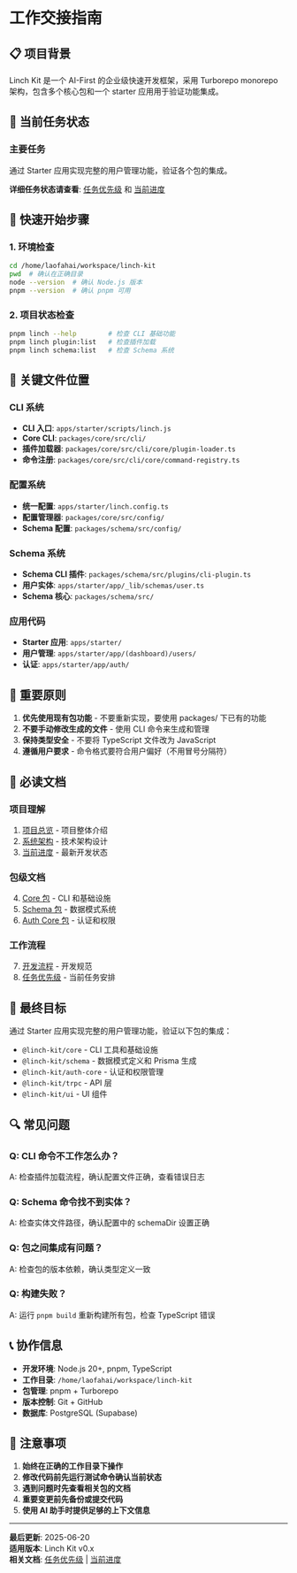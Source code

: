 # 工作交接指南

## 📋 项目背景

Linch Kit 是一个 AI-First 的企业级快速开发框架，采用 Turborepo monorepo 架构，包含多个核心包和一个 starter 应用用于验证功能集成。

## 🎯 当前任务状态

### 主要任务
通过 Starter 应用实现完整的用户管理功能，验证各个包的集成。

**详细任务状态请查看**: [任务优先级](./task-priorities.md) 和 [当前进度](./current-progress.md)

## 🚀 快速开始步骤

### 1. 环境检查
```bash
cd /home/laofahai/workspace/linch-kit
pwd  # 确认在正确目录
node --version  # 确认 Node.js 版本
pnpm --version  # 确认 pnpm 可用
```

### 2. 项目状态检查
```bash
pnpm linch --help        # 检查 CLI 基础功能
pnpm linch plugin:list   # 检查插件加载
pnpm linch schema:list   # 检查 Schema 系统
```

## 📁 关键文件位置

### CLI 系统
- **CLI 入口**: `apps/starter/scripts/linch.js`
- **Core CLI**: `packages/core/src/cli/`
- **插件加载器**: `packages/core/src/cli/core/plugin-loader.ts`
- **命令注册**: `packages/core/src/cli/core/command-registry.ts`

### 配置系统
- **统一配置**: `apps/starter/linch.config.ts`
- **配置管理器**: `packages/core/src/config/`
- **Schema 配置**: `packages/schema/src/config/`

### Schema 系统
- **Schema CLI 插件**: `packages/schema/src/plugins/cli-plugin.ts`
- **用户实体**: `apps/starter/app/_lib/schemas/user.ts`
- **Schema 核心**: `packages/schema/src/`

### 应用代码
- **Starter 应用**: `apps/starter/`
- **用户管理**: `apps/starter/app/(dashboard)/users/`
- **认证**: `apps/starter/app/auth/`

## 🔧 重要原则

1. **优先使用现有包功能** - 不要重新实现，要使用 packages/ 下已有的功能
2. **不要手动修改生成的文件** - 使用 CLI 命令来生成和管理
3. **保持类型安全** - 不要将 TypeScript 文件改为 JavaScript
4. **遵循用户要求** - 命令格式要符合用户偏好（不用冒号分隔符）

## 📖 必读文档

### 项目理解
1. [项目总览](../overview/project-overview.md) - 项目整体介绍
2. [系统架构](../architecture/system-architecture.md) - 技术架构设计
3. [当前进度](./current-progress.md) - 最新开发状态

### 包级文档
4. [Core 包](../packages/core.md) - CLI 和基础设施
5. [Schema 包](../packages/schema.md) - 数据模式系统
6. [Auth Core 包](../packages/auth-core.md) - 认证和权限

### 工作流程
7. [开发流程](../workflows/development.md) - 开发规范
8. [任务优先级](./task-priorities.md) - 当前任务安排

## 🎯 最终目标

通过 Starter 应用实现完整的用户管理功能，验证以下包的集成：
- `@linch-kit/core` - CLI 工具和基础设施
- `@linch-kit/schema` - 数据模式定义和 Prisma 生成
- `@linch-kit/auth-core` - 认证和权限管理
- `@linch-kit/trpc` - API 层
- `@linch-kit/ui` - UI 组件

## 🔍 常见问题

### Q: CLI 命令不工作怎么办？
A: 检查插件加载流程，确认配置文件正确，查看错误日志

### Q: Schema 命令找不到实体？
A: 检查实体文件路径，确认配置中的 schemaDir 设置正确

### Q: 包之间集成有问题？
A: 检查包的版本依赖，确认类型定义一致

### Q: 构建失败？
A: 运行 `pnpm build` 重新构建所有包，检查 TypeScript 错误

## 📞 协作信息

- **开发环境**: Node.js 20+, pnpm, TypeScript
- **工作目录**: `/home/laofahai/workspace/linch-kit`
- **包管理**: pnpm + Turborepo
- **版本控制**: Git + GitHub
- **数据库**: PostgreSQL (Supabase)

## 🚨 注意事项

1. **始终在正确的工作目录下操作**
2. **修改代码前先运行测试命令确认当前状态**
3. **遇到问题时先查看相关包的文档**
4. **重要变更前先备份或提交代码**
5. **使用 AI 助手时提供足够的上下文信息**

---

**最后更新**: 2025-06-20  
**适用版本**: Linch Kit v0.x  
**相关文档**: [任务优先级](./task-priorities.md) | [当前进度](./current-progress.md)
